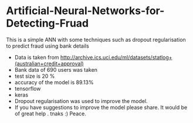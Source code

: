 # Artificial-Neural-Networks-for-Detecting-Fruad
This is a simple ANN with some techniques such as dropout regularisation to predict fraud using bank details
- Data is taken from http://archive.ics.uci.edu/ml/datasets/statlog+(australian+credit+approval)
- Bank data of 690 users was taken 
- test size is 20 % 
- accuracy of the model is 89.13%
- tensorflow
- keras
- Dropout regularisation was used to improve the model.
- If you have suggestions to improve the model please share. It would be of great help . tnaks :) Peace.
